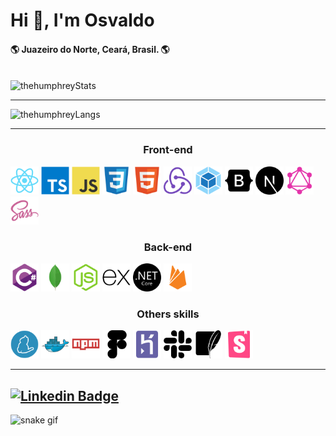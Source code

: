 <h1>Hi 👋, I'm Osvaldo</h1>
<h4>🌎 Juazeiro do Norte, Ceará, Brasil. 🌎</h4>


<br/>
<a>
<img src="https://github-readme-stats.vercel.app/api?username=thehumphrey&show_icons=true&theme=dracula&count_private=true&include_all_commits=true" alt="thehumphreyStats" />
</a>

----

<img src="https://github-readme-stats.vercel.app/api/top-langs/?username=thehumphrey&layout=compact&langs_count=6&theme=dracula" alt="thehumphreyLangs" />

----

<h3 align="center">Front-end</h3>

<img src="https://github.com/devicons/devicon/blob/master/icons/react/react-original.svg" alt="react" width="45" height="45"/> <img src="https://github.com/devicons/devicon/blob/master/icons/typescript/typescript-original.svg" alt="typescript" width="45" height="45"/> 
<img src="https://github.com/devicons/devicon/blob/master/icons/javascript/javascript-original.svg" alt="javascript" width="45" height="45"/> 
<img src="https://github.com/devicons/devicon/blob/master/icons/css3/css3-original.svg" alt="css3" width="45" height="45"/> 
<img src="https://github.com/devicons/devicon/blob/master/icons/html5/html5-original.svg" alt="html5" width="45" height="45"/> 
<img src="https://github.com/devicons/devicon/blob/master/icons/redux/redux-original.svg" alt="redux" width="45" height="45"/> 
<img src="https://github.com/devicons/devicon/blob/master/icons/webpack/webpack-original.svg" alt="webpack" width="45" height="45"/> 
<img src="https://github.com/devicons/devicon/blob/master/icons/bootstrap/bootstrap-plain.svg" alt="bootstrap" width="45" height="45"/>
<img src="https://github.com/devicons/devicon/blob/master/icons/nextjs/nextjs-original.svg" alt="bootstrap" width="45" height="45"/>
<img src="https://github.com/devicons/devicon/blob/master/icons/graphql/graphql-plain.svg" alt="bootstrap" width="45" height="45"/>
<img src="https://github.com/devicons/devicon/blob/master/icons/sass/sass-original.svg" alt="bootstrap" width="45" height="45"/>


<h3 align="center">Back-end</h3>

<img src="https://github.com/devicons/devicon/blob/master/icons/csharp/csharp-original.svg" alt="CSharp" width="45" height="45"/> <img src="https://github.com/devicons/devicon/blob/master/icons/mongodb/mongodb-original.svg" alt="mongodb" width="45" height="45"/> 
<img src="https://github.com/devicons/devicon/blob/master/icons/nodejs/nodejs-original.svg" alt="nodejs" width="45" height="45"/> 
<img src="https://github.com/devicons/devicon/blob/master/icons/express/express-original.svg" alt="express" width="45" height="45"/>
<img src="https://github.com/devicons/devicon/blob/master/icons/dotnetcore/dotnetcore-plain.svg" alt="express" width="45" height="45"/>
<img src="https://github.com/devicons/devicon/blob/master/icons/firebase/firebase-plain.svg" alt="express" width="45" height="45"/>


<h3 align="center">Others skills</h3>

<img src="https://github.com/devicons/devicon/blob/master/icons/yarn/yarn-original.svg" alt="yarn" width="45" height="45"/> <img src="https://github.com/devicons/devicon/blob/master/icons/docker/docker-original.svg" alt="docker" width="45" height="45"/>
<img src="https://github.com/devicons/devicon/blob/master/icons/npm/npm-original-wordmark.svg" alt="express" width="45" height="45"/>
<img src="https://github.com/devicons/devicon/blob/master/icons/figma/figma-plain.svg" alt="express" width="45" height="45"/>
<img src="https://github.com/devicons/devicon/blob/master/icons/heroku/heroku-plain.svg" alt="express" width="45" height="45"/>
<img src="https://github.com/devicons/devicon/blob/master/icons/slack/slack-plain.svg" alt="express" width="45" height="45"/>
<img src="https://github.com/devicons/devicon/blob/master/icons/sqlite/sqlite-plain.svg" alt="express" width="45" height="45"/>
<img src="https://github.com/devicons/devicon/blob/master/icons/storybook/storybook-original.svg" alt="express" width="45" height="45"/>

----
[![Linkedin Badge](https://img.shields.io/badge/-LinkedIn-blue?style=flat-square&logo=Linkedin&logoColor=white&link=https://www.linkedin.com/in/fernandobarrosdelima/)](https://www.linkedin.com/in/fernandobarrosdelima/)
----

![snake gif](https://github.com/thehumphrey/thehumphrey/blob/output/github-contribution-grid-snake.svg)
